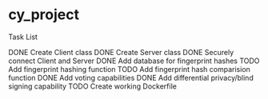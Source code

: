 # cy_project

Task List

DONE Create Client class
DONE Create Server class
DONE Securely connect Client and Server
DONE Add database for fingerprint hashes
TODO Add fingerprint hashing function
TODO Add fingerprint hash comparision function
DONE Add voting capabilities
DONE Add differential privacy/blind signing capability
TODO Create working Dockerfile
